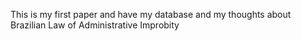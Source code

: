 This is my first paper and have my database and my thoughts about Brazilian Law of Administrative Improbity
